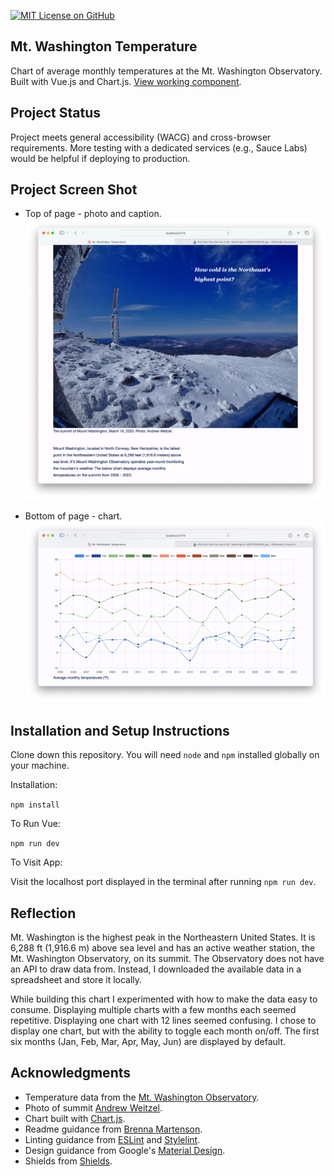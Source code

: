 [![MIT License on GitHub](https://img.shields.io/github/license/seankelliher/mt-washington-temperature?style=flat-square)](/LICENSE.md)
## Mt. Washington Temperature

Chart of average monthly temperatures at the Mt. Washington Observatory. Built with Vue.js and Chart.js. [View working component](https://sean-kelliher-mt-washington-temp.netlify.app).

## Project Status

Project meets general accessibility (WACG) and cross-browser requirements. More testing with a dedicated services (e.g., Sauce Labs) would be helpful if deploying to production.

## Project Screen Shot

* Top of page - photo and caption.
![screen shot of project](/screenshots/mt-washington-temperature-screenshot1.png?s=600)

* Bottom of page - chart.
![screen shot of project](/screenshots/mt-washington-temperature-screenshot2.png?s=600)

## Installation and Setup Instructions

Clone down this repository. You will need `node` and `npm` installed globally on your machine.

Installation:

`npm install`  

To Run Vue:

`npm run dev`    

To Visit App:

Visit the localhost port displayed in the terminal after running `npm run dev`.

## Reflection

Mt. Washington is the highest peak in the Northeastern United States. It is 6,288 ft (1,916.6 m) above sea level and has an active weather station, the Mt. Washington Observatory, on its summit. The Observatory does not have an API to draw data from. Instead, I downloaded the available data in a spreadsheet and store it locally.

While building this chart I experimented with how to make the data easy to consume. Displaying multiple charts with a few months each seemed repetitive. Displaying one chart with 12 lines seemed confusing. I chose to display one chart, but with the ability to toggle each month on/off. The first six months (Jan, Feb, Mar, Apr, May, Jun) are displayed by default.

## Acknowledgments

* Temperature data from the [Mt. Washington Observatory](https://mountwashington.org/weather/mount-washington-weather-archives/monthly-f6/).
* Photo of summit [Andrew Weitzel](https://commons.wikimedia.org/wiki/File:View_from_the_top_of_Mt._Washington_(49675348518).jpg).
* Chart built with [Chart.js](https://www.chartjs.org/docs/latest/).
* Readme guidance from [Brenna Martenson](https://gist.github.com/martensonbj/6bf2ec2ed55f5be723415ea73c4557c4).
* Linting guidance from [ESLint](https://eslint.org) and [Stylelint](https://stylelint.io).
* Design guidance from Google's [Material Design](https://material.io/design).
* Shields from [Shields](https://shields.io).